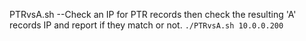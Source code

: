 PTRvsA.sh --Check an IP for PTR records then check the resulting 'A' records IP and report if they match or not. `./PTRvsA.sh 10.0.0.200`
